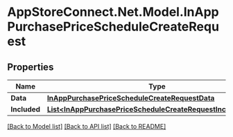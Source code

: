 # AppStoreConnect.Net.Model.InAppPurchasePriceScheduleCreateRequest

## Properties

Name | Type | Description | Notes
------------ | ------------- | ------------- | -------------
**Data** | [**InAppPurchasePriceScheduleCreateRequestData**](InAppPurchasePriceScheduleCreateRequestData.md) |  | 
**Included** | [**List&lt;InAppPurchasePriceScheduleCreateRequestIncludedInner&gt;**](InAppPurchasePriceScheduleCreateRequestIncludedInner.md) |  | [optional] 

[[Back to Model list]](../README.md#documentation-for-models) [[Back to API list]](../README.md#documentation-for-api-endpoints) [[Back to README]](../README.md)

